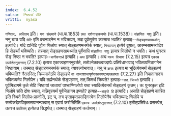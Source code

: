 ```yaml
---
index:  6.4.52
sutra:  निष्ठायां सेटि
vritti:  nyasa
---
```


`गणितम्, लक्षितम्` इति। `गण संख्याने` (धा.पा.1853) `लक्ष दर्शनाङ्कनयोः` (धा.पा.1538)।
`संज्ञपितः पशुः` इति। ननु चात्र यदि `सेटि` इति वचनादनेन न भवितव्यम्, तदा पूर्वसूत्रेण कस्मान्न भवति? इत्याह--`सेङ्ग्रहणसामर्थ्यात्` इत्यादि। यदि ह्यनिटि पूर्वेण णिलोपः स्यात् सेङ्ग्रहणमनर्थकं स्यात्, `निष्ठायाम्` इत्येवं ब्रूयात्, आरम्भसामर्थ्यादेव हि सेङर्थो भविष्यति। तस्मात् सेङ्ग्रहणसामर्थ्यात् पूर्वेणापि `संज्ञापितः पशुः` इत्यत्र णिलोपो न भवति। कथं पुनरत्र सेङ् निष्ठा न भवति? इत्याह--`सनीवन्तर्ध` इत्यादि। `अथ` इत्यादि। अथ `यस्य विभाषा` (7.2.15) इत्यत्र `एकाच उपदेशेऽनुदात्तात्` (7.2.10) इत्यत्र एकाज्ग्रहणमनुवर्तते, ततोऽनेकाच्त्वाज्ज्ञपेः प्रतिषेधाभावाद् भवितव्यमिडागमेन निष्ठायाम्। तस्मात् सेङ्ग्रहणमनर्थकं स्यात्; व्यावर्त्त्याभावात्। ननु च `ज्ञप्तः` इत्यत्र मा भूदित्येवमर्थं सेङ्ग्रहणं भविष्यति? नैतदस्ति; क्रियमाणेऽपि सेङ्ग्रहणे `वा दान्तशान्तपूर्णदस्तस्पष्टच्छन्नज्ञप्ताः` (7.2.27) इति निपातानादत्र भवितव्यमेव णिलोपेन।
यदि तर्ह्यनर्थकं सेङ्ग्रहणम्, तत् किमर्थं क्रियते? इत्याह--`तत् क्रियते` इत्यादि। पूर्वमिडागमे कृते सेटि निष्ठायां जातायां पश्चाण्णिलोपो यथा स्यादित्येवमर्थं सेङ्ग्रहणं कृतम्। कः पुनरकृत इटि णिलोपे सति दोषः स्यात्, यन्निवृत्त्यर्थं पूर्वमिडागम इष्यते? इत्याह--`अकृते हि` इत्यादि। असति सेङ्ग्रहणे कारित इति स्थिते णिलोपः प्राप्नोति, इट् च्, तत्र कृताकृतप्रसङ्गित्वेन णिलोपेनैव भवितव्यम्; णिलोपे च सत्येकदेशविकृतसयानन्यत्वात् स एवायं करोतिरिति `एकाच उपदेशेऽनुदात्तात्` (7.2.10) इतीट्प्रतिषेधः प्रसज्येत, ततश्च `कारितम्` इत्येतन्न सिद्ध्येत्। तस्मात् सेङ्ग्रहणं कर्त्तव्यम्।।


